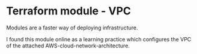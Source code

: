 # Terraform module - VPC #

Modules are a faster way of deploying infrastructure.

I found this module online as a learning practice which configures the VPC of the attached AWS-cloud-network-architecture.